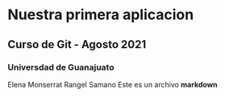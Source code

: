 # Nuestra primera aplicacion
## Curso de Git - Agosto 2021
### Universdad de Guanajuato
Elena Monserrat Rangel Samano
Este es un archivo **markdown**
